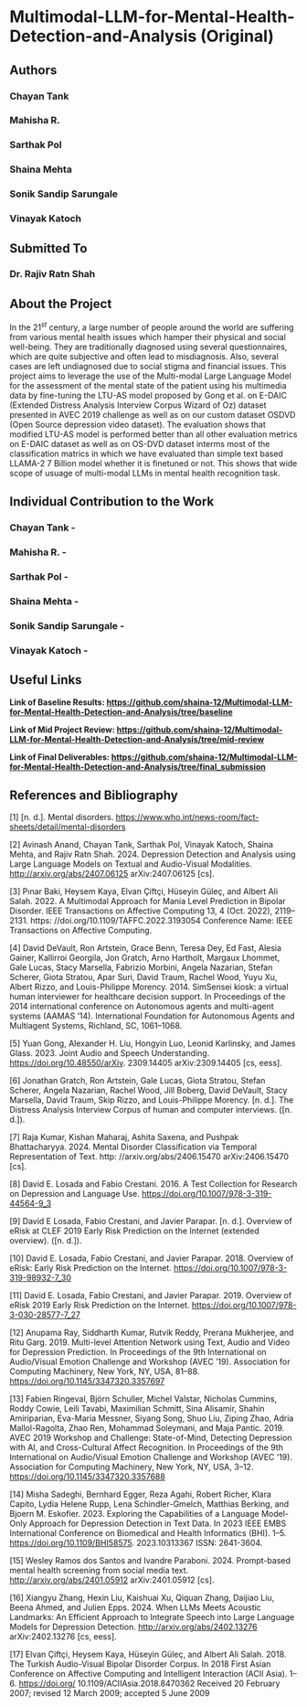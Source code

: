 # Multimodal-LLM-for-Mental-Health-Detection-and-Analysis (Original)

## Authors

### Chayan Tank
### Mahisha R.
### Sarthak Pol
### Shaina Mehta
### Sonik Sandip Sarungale
### Vinayak Katoch

## Submitted To

### Dr. Rajiv Ratn Shah

## About the Project

In the $21^{st}$ century, a large number of people around the world are suffering from various mental health issues which hamper their physical and social well-being. They are traditionally diagnosed using several questionnaires, which are quite subjective and often lead to misdiagnosis. Also, several cases are left undiagnosed due to social stigma and financial issues. This project aims to leverage the use of the Multi-modal Large Language Model for the assessment of the mental state of the patient using his multimedia data by fine-tuning the LTU-AS model proposed by Gong et al. on E-DAIC (Extended Distress Analysis Interview Corpus Wizard of Oz) dataset presented in AVEC 2019 challenge as well as on our custom dataset OSDVD (Open Source depression video dataset). The evaluation shows that modified LTU-AS model is performed better than all other evaluation metrics on E-DAIC dataset as well as on OS-DVD dataset interms most of the classification matrics in which we have evaluated than simple text based LLAMA-2 7 Billion model whether it is finetuned or not. This shows that wide scope of usuage of multi-modal LLMs in mental health recognition task.

## Individual Contribution to the Work

### Chayan Tank -
### Mahisha R. -
### Sarthak Pol -
### Shaina Mehta -
### Sonik Sandip Sarungale -
### Vinayak Katoch -

## Useful Links

**Link of Baseline Results: https://github.com/shaina-12/Multimodal-LLM-for-Mental-Health-Detection-and-Analysis/tree/baseline**

**Link of Mid Project Review: https://github.com/shaina-12/Multimodal-LLM-for-Mental-Health-Detection-and-Analysis/tree/mid-review**

**Link of Final Deliverables: https://github.com/shaina-12/Multimodal-LLM-for-Mental-Health-Detection-and-Analysis/tree/final_submission**

## References and Bibliography

[1] [n. d.]. Mental disorders. https://www.who.int/news-room/fact-sheets/detail/mental-disorders

[2] Avinash Anand, Chayan Tank, Sarthak Pol, Vinayak Katoch, Shaina Mehta, and Rajiv Ratn Shah. 2024. Depression Detection and Analysis using Large Language Models on Textual and Audio-Visual Modalities. http://arxiv.org/abs/2407.06125 arXiv:2407.06125 [cs].

[3] Pınar Baki, Heysem Kaya, Elvan Çiftçi, Hüseyin Güleç, and Albert Ali Salah. 2022. A Multimodal Approach for Mania Level Prediction in Bipolar Disorder. IEEE Transactions on Affective Computing 13, 4 (Oct. 2022), 2119–2131. https: //doi.org/10.1109/TAFFC.2022.3193054 Conference Name: IEEE Transactions on Affective Computing.

[4] David DeVault, Ron Artstein, Grace Benn, Teresa Dey, Ed Fast, Alesia Gainer, Kallirroi Georgila, Jon Gratch, Arno Hartholt, Margaux Lhommet, Gale Lucas, Stacy Marsella, Fabrizio Morbini, Angela Nazarian, Stefan Scherer, Giota Stratou, Apar Suri, David Traum, Rachel Wood, Yuyu Xu, Albert Rizzo, and Louis-Philippe Morency. 2014. SimSensei kiosk: a virtual human interviewer for healthcare decision support. In Proceedings of the 2014 international conference on Autonomous agents and multi-agent systems (AAMAS ’14). International Foundation for Autonomous Agents and Multiagent Systems, Richland, SC, 1061–1068.

[5] Yuan Gong, Alexander H. Liu, Hongyin Luo, Leonid Karlinsky, and James Glass. 2023. Joint Audio and Speech Understanding. https://doi.org/10.48550/arXiv. 2309.14405 arXiv:2309.14405 [cs, eess].

[6] Jonathan Gratch, Ron Artstein, Gale Lucas, Giota Stratou, Stefan Scherer, Angela Nazarian, Rachel Wood, Jill Boberg, David DeVault, Stacy Marsella, David Traum, Skip Rizzo, and Louis-Philippe Morency. [n. d.]. The Distress Analysis Interview Corpus of human and computer interviews. ([n. d.]).

[7] Raja Kumar, Kishan Maharaj, Ashita Saxena, and Pushpak Bhattacharyya. 2024. Mental Disorder Classification via Temporal Representation of Text. http: //arxiv.org/abs/2406.15470 arXiv:2406.15470 [cs].

[8] David E. Losada and Fabio Crestani. 2016. A Test Collection for Research on Depression and Language Use. https://doi.org/10.1007/978-3-319-44564-9_3

[9] David E Losada, Fabio Crestani, and Javier Parapar. [n. d.]. Overview of eRisk at CLEF 2019 Early Risk Prediction on the Internet (extended overview). ([n. d.]).

[10] David E. Losada, Fabio Crestani, and Javier Parapar. 2018. Overview of eRisk: Early Risk Prediction on the Internet. https://doi.org/10.1007/978-3-319-98932-7_30

[11] David E. Losada, Fabio Crestani, and Javier Parapar. 2019. Overview of eRisk 2019 Early Risk Prediction on the Internet. https://doi.org/10.1007/978-3-030-28577-7_27

[12] Anupama Ray, Siddharth Kumar, Rutvik Reddy, Prerana Mukherjee, and Ritu Garg. 2019. Multi-level Attention Network using Text, Audio and Video for Depression Prediction. In Proceedings of the 9th International on Audio/Visual Emotion Challenge and Workshop (AVEC ’19). Association for Computing Machinery, New York, NY, USA, 81–88. https://doi.org/10.1145/3347320.3357697

[13] Fabien Ringeval, Björn Schuller, Michel Valstar, Nicholas Cummins, Roddy Cowie, Leili Tavabi, Maximilian Schmitt, Sina Alisamir, Shahin Amiriparian, Eva-Maria Messner, Siyang Song, Shuo Liu, Ziping Zhao, Adria Mallol-Ragolta, Zhao Ren, Mohammad Soleymani, and Maja Pantic. 2019. AVEC 2019 Workshop and Challenge: State-of-Mind, Detecting Depression with AI, and Cross-Cultural Affect Recognition. In Proceedings of the 9th International on Audio/Visual Emotion Challenge and Workshop (AVEC ’19). Association for Computing Machinery, New York, NY, USA, 3–12. https://doi.org/10.1145/3347320.3357688

[14] Misha Sadeghi, Bernhard Egger, Reza Agahi, Robert Richer, Klara Capito, Lydia Helene Rupp, Lena Schindler-Gmelch, Matthias Berking, and Bjoern M. Eskofier. 2023. Exploring the Capabilities of a Language Model-Only Approach for Depression Detection in Text Data. In 2023 IEEE EMBS International Conference on Biomedical and Health Informatics (BHI). 1–5. https://doi.org/10.1109/BHI58575. 2023.10313367 ISSN: 2641-3604.

[15] Wesley Ramos dos Santos and Ivandre Paraboni. 2024. Prompt-based mental health screening from social media text. http://arxiv.org/abs/2401.05912 arXiv:2401.05912 [cs].

[16] Xiangyu Zhang, Hexin Liu, Kaishuai Xu, Qiquan Zhang, Daijiao Liu, Beena Ahmed, and Julien Epps. 2024. When LLMs Meets Acoustic Landmarks: An Efficient Approach to Integrate Speech into Large Language Models for Depression Detection. http://arxiv.org/abs/2402.13276 arXiv:2402.13276 [cs, eess].

[17] Elvan Çiftçi, Heysem Kaya, Hüseyin Güleç, and Albert Ali Salah. 2018. The Turkish Audio-Visual Bipolar Disorder Corpus. In 2018 First Asian Conference on Affective Computing and Intelligent Interaction (ACII Asia). 1–6. https://doi.org/ 10.1109/ACIIAsia.2018.8470362 Received 20 February 2007; revised 12 March 2009; accepted 5 June 2009

